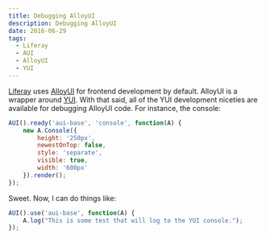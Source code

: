 ```yaml
---
title: Debugging AlloyUI
description: Debugging AlloyUI
date: 2016-06-29
tags:
  - Liferay
  - AUI
  - AlloyUI
  - YUI
---
```


[Liferay] uses [AlloyUI] for frontend development by default.  AlloyUI is a wrapper around [YUI].  With that said, all of the YUI development niceties are available for debugging AlloyUI code.  For instance, the console:

``` javascript
AUI().ready('aui-base', 'console', function(A) {
    new A.Console({
        height: '250px',
        newestOnTop: false,
        style: 'separate',
        visible: true,
        width: '600px'
    }).render();
});
```

Sweet.  Now, I can do things like:

``` javascript
AUI().use('aui-base', function(A) {
    A.log("This is some test that will log to the YUI console.");
});
```

[Liferay]: https://www.liferay.com/
[AlloyUI]: http://alloyui.com/
[YUI]: http://yuilibrary.com/